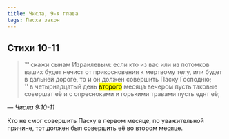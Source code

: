 ```yaml
---
title: Числа, 9-я глава
tags: Пасха закон
---
```


## Стихи 10-11

> ¹⁰ скажи сынам Израилевым: если кто из вас или из потомков ваших будет нечист от прикосновения к мертвому телу,
> или будет в дальней дороге, то и он должен совершить Пасху Господню;  
> ¹¹ в четырнадцатый день <mark>второго</mark> месяца вечером пусть таковые совершат её и с опресноками и горькими травами пусть едят её;

— <cite>Числа&nbsp;9:10-11</cite>

Кто не смог совершить Пасху в первом месяце, по уважительной причине, тот должен был совершить её во втором месяце. 
